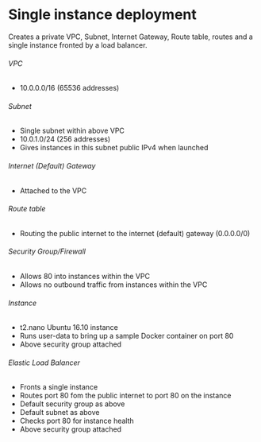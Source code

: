 # Single instance deployment
Creates a private VPC, Subnet, Internet Gateway, Route table, routes and a single instance fronted by a load balancer.

###### VPC
* 10.0.0.0/16 (65536 addresses)

###### Subnet
* Single subnet within above VPC
* 10.0.1.0/24 (256 addresses)
* Gives instances in this subnet public IPv4 when launched

###### Internet (Default) Gateway
* Attached to the VPC

###### Route table
* Routing the public internet to the internet (default) gateway (0.0.0.0/0)
###### Security Group/Firewall
* Allows 80 into instances within the VPC
* Allows no outbound traffic from instances within the VPC

###### Instance
* t2.nano Ubuntu 16.10 instance
* Runs user-data to bring up a sample Docker container on port 80
* Above security group attached

###### Elastic Load Balancer
* Fronts a single instance
* Routes port 80 fom the public internet to port 80 on the instance
* Default security group as above
* Default subnet as above
* Checks port 80 for instance health
* Above security group attached
